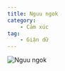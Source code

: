 ```yaml
---
title: Nguu ngok
category: 
    - Cảm xúc
tag:
    - Giận dữ
---
```

![Nguu ngok](https://media1.tenor.com/m/Xcr8fHyf84gAAAAC/baka-anime.gif "Nguu ngok")